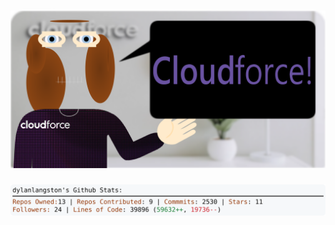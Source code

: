 <!-- 
Version 2.0.132
Built Wed Oct 30 2024 05:06:43 GMT+0000 (Coordinated Universal Time)
-->

<h1 align="center">
  <a href="https://github.com/dylanlangston/dylanlangston/tree/master/src" title="Click to View Source">
    <picture width="100%" alt="Dylan">
      <source media="(prefers-color-scheme: dark)" srcset="dylan-dark.svg?version=2.0.132">
      <img src="dylan-light.svg?version=2.0.132" alt="Dylan">
    </picture>
  </a>
</h1>

<div align="center">
  <picture width="100%" alt="Profile Info and Stats">
    <source media="(prefers-color-scheme: dark)" srcset="stats-dark.svg?version=2.0.132">
    <img src="stats-light.svg?version=2.0.132" alt="Profile Info and Stats">
  </picture>
</div>
